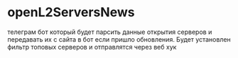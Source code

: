 # openL2ServersNews
телеграм бот который будет парсить данные открытия серверов и передавать их с сайта в бот если пришло обновления. Будет установлен фильтр топовых серверов и отправлятся через веб хук
